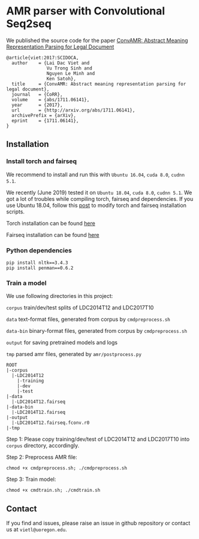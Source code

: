# AMR parser with Convolutional Seq2seq


We published the source code for the paper [ConvAMR: Abstract Meaning Representation Parsing for Legal Document](https://arxiv.org/abs/1711.06141)
```
@article{viet:2017:SCIDOCA,
  author    = {Lai Dac Viet and
               Vu Trong Sinh and
               Nguyen Le Minh and
               Ken Satoh},
  title     = {ConvAMR: Abstract meaning representation parsing for legal document},
  journal   = {CoRR},
  volume    = {abs/1711.06141},
  year      = {2017},
  url       = {http://arxiv.org/abs/1711.06141},
  archivePrefix = {arXiv},
  eprint    = {1711.06141},
}
```
## Installation

### Install torch and fairseq 
We recommend to install and run this with ``Ubuntu 16.04``, ``cuda 8.0``, ``cudnn 5.1``.

We recently (June 2019) tested it on ``Ubuntu 18.04``, ``cuda 8.0``, ``cudnn 5.1``. We got a lot of troubles while compiling torch, fairseq and dependencies. If you use Ubuntu 18.04, follow this [post](https://www.kadamwhite.com/archives/2018/install-torch-7-and-cuda-9-1-on-ubuntu-18-04-lts) to modify torch and fairseq installation scripts.

Torch installation can be found [here](http://torch.ch/docs/getting-started.html)

Fairseq installation can be found [here](https://github.com/facebookresearch/fairseq)

### Python dependencies

```
pip install nltk==3.4.3
pip install penman==0.6.2
```

### Train a model

We use following directories in this project:

``corpus`` train/dev/test splits of LDC2014T12 and LDC2017T10

``data`` text-format files, generated from corpus by ``cmdpreprocess.sh``

``data-bin`` binary-format files, generated from corpus by ``cmdpreprocess.sh``

``output`` for saving pretrained models and logs

``tmp`` parsed amr files, generated by ``amr/postprocess.py``

```
ROOT
|-corpus
  |-LDC2014T12
    |-training
    |-dev
    |-test
|-data
  |-LDC2014T12.fairseq
|-data-bin
  |-LDC2014T12.fairseq
|-output
  |-LDC2014T12.fairseq.fconv.r0
|-tmp
```

Step 1: Please copy training/dev/test of LDC2014T12 and LDC2017T10 into ``corpus`` directory, accordingly.

Step 2: Preprocess AMR file:

```
chmod +x cmdpreprocess.sh; ./cmdpreprocess.sh
```


Step 3: Train model:

```
chmod +x cmdtrain.sh; ./cmdtrain.sh
```
## Contact
If you find and issues, please raise an issue in github repository or contact us at ``vietl@uoregon.edu``.
